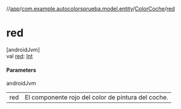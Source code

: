 //[app](../../../index.md)/[com.example.autocolorsprueba.model.entity](../index.md)/[ColorCoche](index.md)/[red](red.md)

# red

[androidJvm]\
val [red](red.md): [Int](https://kotlinlang.org/api/latest/jvm/stdlib/kotlin/-int/index.html)

#### Parameters

androidJvm

| | |
|---|---|
| red | El componente rojo del color de pintura del coche. |
